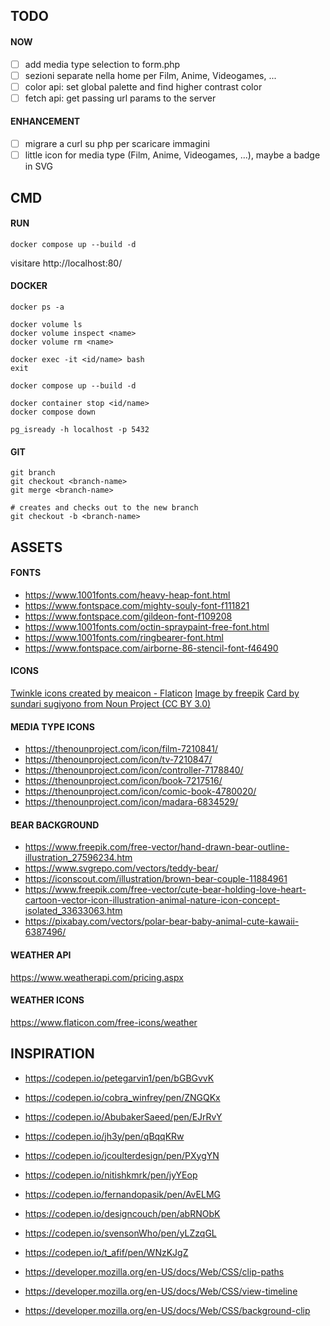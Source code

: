## TODO

#### NOW
- [ ] add media type selection to form.php
- [ ] sezioni separate nella home per Film, Anime, Videogames, ...
- [ ] color api: set global palette and find higher contrast color
- [ ] fetch api: get passing url params to the server

#### ENHANCEMENT
- [ ] migrare a curl su php per scaricare immagini
- [ ] little icon for media type (Film, Anime, Videogames, ...), maybe a badge in SVG

## CMD
#### RUN
```shell
docker compose up --build -d
```
visitare http://localhost:80/ 

#### DOCKER
```shell
docker ps -a

docker volume ls
docker volume inspect <name>
docker volume rm <name>

docker exec -it <id/name> bash
exit

docker compose up --build -d

docker container stop <id/name>
docker compose down

pg_isready -h localhost -p 5432
```

#### GIT
```shell
git branch
git checkout <branch-name>
git merge <branch-name>

# creates and checks out to the new branch
git checkout -b <branch-name>
```

## ASSETS
#### FONTS
- https://www.1001fonts.com/heavy-heap-font.html
- https://www.fontspace.com/mighty-souly-font-f111821
- https://www.fontspace.com/gildeon-font-f109208
- https://www.1001fonts.com/octin-spraypaint-free-font.html
- https://www.1001fonts.com/ringbearer-font.html
- https://www.fontspace.com/airborne-86-stencil-font-f46490

#### ICONS
[Twinkle icons created by meaicon - Flaticon](https://www.flaticon.com/free-icons/twinkle)
[Image by freepik](https://www.freepik.com/free-vector/flat-sparkling-star-collection_15591227.htm#fromView=keyword&page=1&position=2&uuid=b7a01977-91ce-4b36-98a2-10a11ce26070")
[Card by sundari sugiyono from Noun Project (CC BY 3.0)](https://thenounproject.com/browse/icons/term/card/)

#### MEDIA TYPE ICONS
- https://thenounproject.com/icon/film-7210841/
- https://thenounproject.com/icon/tv-7210847/
- https://thenounproject.com/icon/controller-7178840/
- https://thenounproject.com/icon/book-7217516/
- https://thenounproject.com/icon/comic-book-4780020/
- https://thenounproject.com/icon/madara-6834529/

#### BEAR BACKGROUND
- https://www.freepik.com/free-vector/hand-drawn-bear-outline-illustration_27596234.htm
- https://www.svgrepo.com/vectors/teddy-bear/
- https://iconscout.com/illustration/brown-bear-couple-11884961
- https://www.freepik.com/free-vector/cute-bear-holding-love-heart-cartoon-vector-icon-illustration-animal-nature-icon-concept-isolated_33633063.htm
- https://pixabay.com/vectors/polar-bear-baby-animal-cute-kawaii-6387496/

#### WEATHER API
https://www.weatherapi.com/pricing.aspx

#### WEATHER ICONS
https://www.flaticon.com/free-icons/weather

## INSPIRATION
- https://codepen.io/petegarvin1/pen/bGBGvvK
- https://codepen.io/cobra_winfrey/pen/ZNGQKx
- https://codepen.io/AbubakerSaeed/pen/EJrRvY
- https://codepen.io/jh3y/pen/qBqqKRw
- https://codepen.io/jcoulterdesign/pen/PXygYN
- https://codepen.io/nitishkmrk/pen/jyYEop
- https://codepen.io/fernandopasik/pen/AvELMG
- https://codepen.io/designcouch/pen/abRNObK
- https://codepen.io/svensonWho/pen/yLZzqGL
- https://codepen.io/t_afif/pen/WNzKJgZ

- https://developer.mozilla.org/en-US/docs/Web/CSS/clip-paths
- https://developer.mozilla.org/en-US/docs/Web/CSS/view-timeline
- https://developer.mozilla.org/en-US/docs/Web/CSS/background-clip
